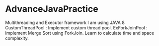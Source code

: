 # AdvanceJavaPractice
Multithreading and Executor framework
I am using JAVA 8 
CustomThreadPool : Implement custom thread pool.
ExForkJoinPool : Implement Merge Sort using ForkJoin. Learn to calculate time and space complexity.
